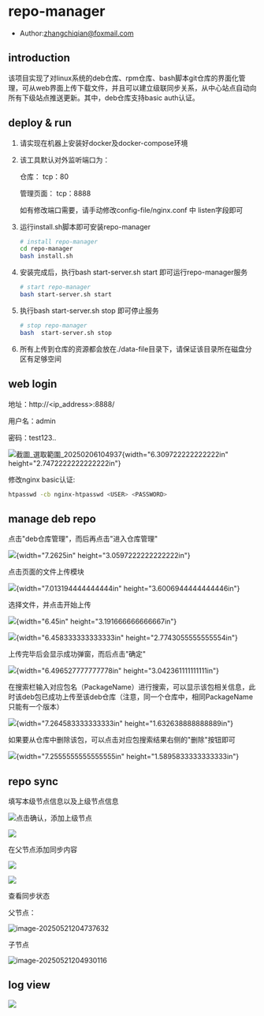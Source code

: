 # repo-manager

- Author:zhangchiqian@foxmail.com

## introduction

该项目实现了对linux系统的deb仓库、rpm仓库、bash脚本git仓库的界面化管理，可从web界面上传下载文件，并且可以建立级联同步关系，从中心站点自动向所有下级站点推送更新。其中，deb仓库支持basic auth认证。

## deploy & run 

1.  请实现在机器上安装好docker及docker-compose环境

2.  该工具默认对外监听端口为：

    仓库： tcp：80

    管理页面： tcp：8888

    如有修改端口需要，请手动修改config-file/nginx.conf 中 listen字段即可

3. 运行install.sh脚本即可安装repo-manager

   ```bash
   # install repo-manager
   cd repo-manager
   bash install.sh
   ```

4. 安装完成后，执行bash start-server.sh start 即可运行repo-manager服务

   ```bash
   # start repo-manager
   bash start-server.sh start 
   ```

5. 执行bash start-server.sh stop 即可停止服务

   ```bash
   # stop repo-manager
   bash  start-server.sh stop
   ```

6.  所有上传到仓库的资源都会放在./data-file目录下，请保证该目录所在磁盘分区有足够空间

## web login

地址：http://<ip_address>:8888/

用户名：admin

密码：test123..

![截圖_選取範圍_20250206104937](readme-images/media/image2.jpeg){width="6.309722222222222in"
height="2.7472222222222222in"}

修改nginx basic认证:

```bash
htpasswd -cb nginx-htpasswd <USER> <PASSWORD>
```

## manage deb repo

点击"deb仓库管理"，而后再点击"进入仓库管理"

![](readme-images/media/image3.png){width="7.2625in"
height="3.0597222222222222in"}

点击页面的文件上传模块

![](readme-images/media/image4.png){width="7.013194444444444in"
height="3.6006944444444446in"}

选择文件，并点击开始上传

![](readme-images/media/image5.png){width="6.45in"
height="3.191666666666667in"}

![](readme-images/media/image6.png){width="6.458333333333333in"
height="2.7743055555555554in"}

上传完毕后会显示成功弹窗，而后点击"确定"

![](readme-images/media/image7.png){width="6.496527777777778in"
height="3.042361111111111in"}

在搜索栏输入对应包名（PackageName）进行搜索，可以显示该包相关信息，此时该deb包已成功上传至该deb仓库（注意，同一个仓库中，相同PackageName只能有一个版本）

![](readme-images/media/image8.png){width="7.264583333333333in"
height="1.632638888888889in"}

如果要从仓库中删除该包，可以点击对应包搜索结果右侧的"删除"按钮即可

![](readme-images/media/image9.png){width="7.2555555555555555in"
height="1.5895833333333333in"}

## repo sync

填写本级节点信息以及上级节点信息

![](readme-images/media/截图_选择区域_20250521201535.jpg)点击确认，添加上级节点

![](/home/zhangchiqian/Desktop/script-test/python-flask-test/repo-manager/readme-images/media/截图_选择区域_20250521201627.jpg)

在父节点添加同步内容

![](readme-images/media/截图_选择区域_20250521204040.jpg)

![](readme-images/media/截图_选择区域_20250521204311.jpg)

查看同步状态

父节点：

![image-20250521204737632](readme-images/media/截图_选择区域_20250521204734.jpg)

子节点

![image-20250521204930116](/home/zhangchiqian/.config/Typora/typora-user-images/image-20250521204930116.png)

## log view

![](readme-images/media/截图_选择区域_20250521205137.jpg)
